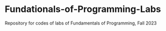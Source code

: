 # Fundationals-of-Programming-Labs
Repository for codes of labs of Fundamentals of Programming, Fall 2023
